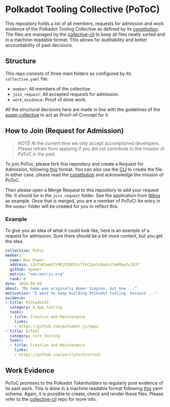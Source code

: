 # Polkadot Tooling Collective (PoToC)

This repository holds a list of all members, requests for admission and work evidence of the Polkadot Tooling Collective as defined by its [constitution](https://github.com/polkadot-tooling-collective/constitution).  
The files are managed by the [collective-cli](https://github.com/super-collective/collective-cli) to keep all files neatly sorted and in a machine-readable format. This allows for auditability and better accountability of past decisions.

## Structure

This repo consists of three main folders as configured by its `collective.yaml` file:
- `member`: All members of the collective.
- `join_request`: All accepted requests for admission.
- `work_evidence`: Proof of done work.

All the structural decisions here are made in line with the guidelines of the [super-collective](https://github.com/super-collective) to act as Proof-of-Concept for it.

## How to Join (Request for Admission)

> *NOTE* At the current time we only accept accomplished developers. Please refrain from applying if you did not contribute to the mission of PoToC in the past.

To join PoToc, please fork this repository and create a Request for Admission, following [this](https://github.com/super-collective/collective-cli/blob/7d4a1a785396a2e29199a3d16115b67a4e8d9054/schema/potoc.join_request.schema.json) format. You can also use the [CLI](https://github.com/super-collective/collective-cli?tab=readme-ov-file#creating-a-request-for-admission---interactive) to create the file. In either case, please read the [constitution](https://github.com/polkadot-tooling-collective/constitution) and acknowledge the mission of PoToC.

Then please open a Merge Request to this repository to add your request file. It should be in the `join_request` folder. See the application from [Nikos](https://github.com/polkadot-tooling-collective/collective/pull/1) as example. Once that is merged, you are a member of PoToC!  An entry in the `member` folder will be created for you to reflect this.

### Example

To give you an idea of what it could look like, here is an example of a request for admission. Sure there should be a bit more content, but you get the idea.

```yaml
collective: Potoc
member:
  name: Max Power
  address: 12xToKVweE2YHRj818MZsiT7kCZpx5n8qdvz7wKMvwJuJE3T
  github: mpower
  matrix: "neo:matrix.org"
  rank: 0
date: 2024-04-09
about: "My name was originally Homer Simpson, but now ..."
motivation: "I want to keep building Polkadot tooling, because ..."
evidence:
- title: PolkadotJS
  category: d_app_tooling
  tasks:
  - title: Creation and Maintenance
    links:
    - https://github.com/polkadot-js/apps
- title: SrTool
  category: core_tooling
  tasks:
  - title: Creation and Maintenance
    links:
    - https://github.com/paritytech/srtool
```

## Work Evidence

PoToC promises to the Polkadot Tokenholders to regularly post evidence of its past work. This is done in a machine readable format following [this](https://github.com/super-collective/collective-cli/blob/1d019d4dd5120db8f8517df7bfb64d19eac74b69/schema/evidence_report.json) yaml schema. Again, it is possible to create, check and render these files. Please refer to the [collective-cli](https://github.com/super-collective/collective-cli?tab=readme-ov-file#creating-evidence---interactive) repo for more info.
